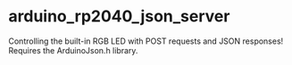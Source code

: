 # arduino_rp2040_json_server
Controlling the built-in RGB LED with POST requests and JSON responses! Requires the ArduinoJson.h library.
